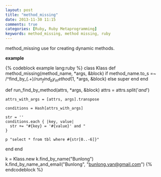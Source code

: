 ```yaml
---
layout: post
title: "method_missing"
date: 2013-11-30 11:15
comments: true
categories: [Ruby, Ruby Metaprogramming]
keywords: method_missing, method missing, ruby
---
```


<p>
  method_missing use for creating dynamic methods.
</p>

<p>
  <strong>example</strong>
</p>

{% codeblock example lang:ruby %}
class Klass
  def method_missing(method_name, *args, &block)
    if method_name.to_s =~ /^find_by_(.+)$/
      run_find_by_method($1, *args, &block)
    else
      super
    end
  end

  def run_find_by_method(attrs, *args, &block)
    attrs = attrs.split('_and_')

    attrs_with_args = [attrs, args].transpose

    conditions = Hash[attrs_with_args]

    str = ''
    conditions.each { |key, value|
      str += "#{key} = '#{value}' and "
    }

    p "select * from tbl where #{str[0..-6]}"
  end
end

k = Klass.new
k.find_by_name("Bunlong")
k.find_by_name_and_email("Bunlong", "bunlong.van@gmail.com")
{% endcodeblock %}